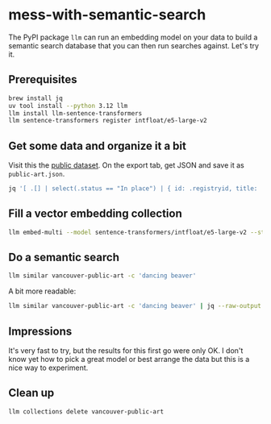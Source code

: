 # mess-with-semantic-search

The PyPI package `llm` can run an embedding model on your data to build a semantic search database that you can then run searches against. Let's try it.

## Prerequisites

```sh
brew install jq
uv tool install --python 3.12 llm
llm install llm-sentence-transformers
llm sentence-transformers register intfloat/e5-large-v2
```

## Get some data and organize it a bit

Visit this the [public dataset](https://opendata.vancouver.ca/explore/dataset/public-art). On the export tab, get JSON and save it as `public-art.json`.

```sh
jq '[ .[] | select(.status == "In place") | { id: .registryid, title: .title_of_work, type: .type, description: .descriptionofwork, statement: .artistprojectstatement, neighbourhood: .neighbourhood } ]' public-art.json >munged.json
```

## Fill a vector embedding collection

```sh
llm embed-multi --model sentence-transformers/intfloat/e5-large-v2 --store vancouver-public-art munged.json
```

## Do a semantic search

```sh
llm similar vancouver-public-art -c 'dancing beaver'
```

A bit more readable:

```sh
llm similar vancouver-public-art -c 'dancing beaver' | jq --raw-output '.content + "\n"'
```

## Impressions

It's very fast to try, but the results for this first go were only OK. I don't know yet how to pick a great model or best arrange the data but this is a nice way to experiment.

## Clean up

```sh
llm collections delete vancouver-public-art
```
